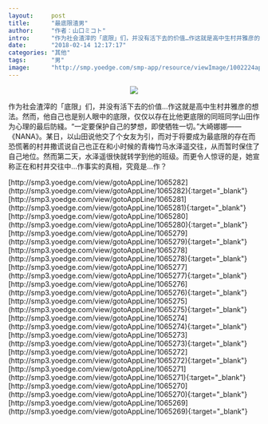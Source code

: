 ```yaml
---
layout:     post
title:      "最底限渣男"
author:     "作者：山口ミコト"
intro:      "作为社会渣滓的「底限」们，并没有活下去的价值…作这就是高中生村井雅彦的想法。然而，他自己也是别人眼中的底限，仅仅以存在比他更底限的同班同学山田作为心理的最后防綫。“一定要保护自己的梦想，即使牺牲一切。”大崎娜娜——《NANA》。某日，以山田说他交了个女友为引，而对于将要成为最底限的存在而恐慌著的村井撒谎说自己也正在和小时候的青梅竹马水泽遥交往，从而暂时保住了自己地位。然而第二天，水泽遥很快就转学到他的班级。而更令人惊讶的是，她宣称正在和村井交往中…作事实的真相，究竟是…作？"
date:       "2018-02-14 12:17:17"
categories: "其他"
tags:       "男"
image:      "http://smp.yoedge.com/smp-app/resource/viewImage/1002224appline.png"
---
```

<div style="text-align: center">
<p><img src="http://smp.yoedge.com/smp-app/resource/viewImage/1002224appline.png"/></p>
</div>
<p class="post-meta">
<span>作为社会渣滓的「底限」们，并没有活下去的价值…作这就是高中生村井雅彦的想法。然而，他自己也是别人眼中的底限，仅仅以存在比他更底限的同班同学山田作为心理的最后防綫。“一定要保护自己的梦想，即使牺牲一切。”大崎娜娜——《NANA》。某日，以山田说他交了个女友为引，而对于将要成为最底限的存在而恐慌著的村井撒谎说自己也正在和小时候的青梅竹马水泽遥交往，从而暂时保住了自己地位。然而第二天，水泽遥很快就转学到他的班级。而更令人惊讶的是，她宣称正在和村井交往中…作事实的真相，究竟是…作？</span>
</p>
[http://smp3.yoedge.com/view/gotoAppLine/1065282](http://smp3.yoedge.com/view/gotoAppLine/1065282){:target="_blank"}
[http://smp3.yoedge.com/view/gotoAppLine/1065281](http://smp3.yoedge.com/view/gotoAppLine/1065281){:target="_blank"}
[http://smp3.yoedge.com/view/gotoAppLine/1065280](http://smp3.yoedge.com/view/gotoAppLine/1065280){:target="_blank"}
[http://smp3.yoedge.com/view/gotoAppLine/1065279](http://smp3.yoedge.com/view/gotoAppLine/1065279){:target="_blank"}
[http://smp3.yoedge.com/view/gotoAppLine/1065278](http://smp3.yoedge.com/view/gotoAppLine/1065278){:target="_blank"}
[http://smp3.yoedge.com/view/gotoAppLine/1065277](http://smp3.yoedge.com/view/gotoAppLine/1065277){:target="_blank"}
[http://smp3.yoedge.com/view/gotoAppLine/1065276](http://smp3.yoedge.com/view/gotoAppLine/1065276){:target="_blank"}
[http://smp3.yoedge.com/view/gotoAppLine/1065275](http://smp3.yoedge.com/view/gotoAppLine/1065275){:target="_blank"}
[http://smp3.yoedge.com/view/gotoAppLine/1065274](http://smp3.yoedge.com/view/gotoAppLine/1065274){:target="_blank"}
[http://smp3.yoedge.com/view/gotoAppLine/1065273](http://smp3.yoedge.com/view/gotoAppLine/1065273){:target="_blank"}
[http://smp3.yoedge.com/view/gotoAppLine/1065272](http://smp3.yoedge.com/view/gotoAppLine/1065272){:target="_blank"}
[http://smp3.yoedge.com/view/gotoAppLine/1065271](http://smp3.yoedge.com/view/gotoAppLine/1065271){:target="_blank"}
[http://smp3.yoedge.com/view/gotoAppLine/1065270](http://smp3.yoedge.com/view/gotoAppLine/1065270){:target="_blank"}
[http://smp3.yoedge.com/view/gotoAppLine/1065269](http://smp3.yoedge.com/view/gotoAppLine/1065269){:target="_blank"}


